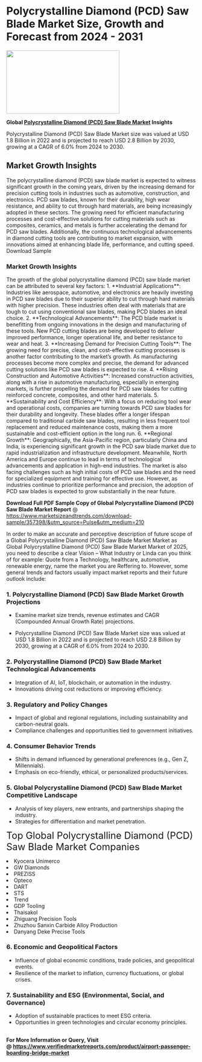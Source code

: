 <H1>Polycrystalline Diamond (PCD) Saw Blade Market Size, Growth and Forecast from 2024 - 2031</H1><img class="aligncenter size-medium wp-image-584254" src="https://thirdeyenews.in/wp-content/uploads/2024/09/Global-Market-Research-300x168.jpeg" alt="" width="300" height="168" /><p><strong>Global&nbsp;<a href="https://www.marketsizeandtrends.com/download-sample/357398/&amp;utm_source=Pulse&amp;utm_medium=210">Polycrystalline Diamond (PCD) Saw Blade Market</a> Insights</strong></p><p>Polycrystalline Diamond (PCD) Saw Blade Market size was valued at USD 1.8 Billion in 2022 and is projected to reach USD 2.8 Billion by 2030, growing at a CAGR of 6.0% from 2024 to 2030.</p><p><h2>Market Growth Insights</h2> The polycrystalline diamond (PCD) saw blade market is expected to witness significant growth in the coming years, driven by the increasing demand for precision cutting tools in industries such as automotive, construction, and electronics. PCD saw blades, known for their durability, high wear resistance, and ability to cut through hard materials, are being increasingly adopted in these sectors. The growing need for efficient manufacturing processes and cost-effective solutions for cutting materials such as composites, ceramics, and metals is further accelerating the demand for PCD saw blades. Additionally, the continuous technological advancements in diamond cutting tools are contributing to market expansion, with innovations aimed at enhancing blade life, performance, and cutting speed. Download Sample <h3>Market Growth Insights</h3> The growth of the global polycrystalline diamond (PCD) saw blade market can be attributed to several key factors: 1. **Industrial Applications**: Industries like aerospace, automotive, and electronics are heavily investing in PCD saw blades due to their superior ability to cut through hard materials with higher precision. These industries often deal with materials that are tough to cut using conventional saw blades, making PCD blades an ideal choice. 2. **Technological Advancements**: The PCD blade market is benefitting from ongoing innovations in the design and manufacturing of these tools. New PCD cutting blades are being developed to deliver improved performance, longer operational life, and better resistance to wear and heat. 3. **Increasing Demand for Precision Cutting Tools**: The growing need for precise, clean, and cost-effective cutting processes is another factor contributing to the market’s growth. As manufacturing processes become more complex and precise, the demand for advanced cutting solutions like PCD saw blades is expected to rise. 4. **Rising Construction and Automotive Activities**: Increased construction activities, along with a rise in automotive manufacturing, especially in emerging markets, is further propelling the demand for PCD saw blades for cutting reinforced concrete, composites, and other hard materials. 5. **Sustainability and Cost Efficiency**: With a focus on reducing tool wear and operational costs, companies are turning towards PCD saw blades for their durability and longevity. These blades offer a longer lifespan compared to traditional carbide saw blades, resulting in less frequent tool replacement and reduced maintenance costs, making them a more sustainable and cost-efficient option in the long run. 6. **Regional Growth**: Geographically, the Asia-Pacific region, particularly China and India, is experiencing significant growth in the PCD saw blade market due to rapid industrialization and infrastructure development. Meanwhile, North America and Europe continue to lead in terms of technological advancements and application in high-end industries. The market is also facing challenges such as high initial costs of PCD saw blades and the need for specialized equipment and training for effective use. However, as industries continue to prioritize performance and precision, the adoption of PCD saw blades is expected to grow substantially in the near future. </p><p><span class=""><strong>Download Full PDF Sample Copy of Global Polycrystalline Diamond (PCD) Saw Blade Market Report</strong> @ <a href="https://www.marketsizeandtrends.com/download-sample/357398/&amp;utm_source=Pulse&amp;utm_medium=210" target="_blank">https://www.marketsizeandtrends.com/download-sample/357398/&amp;utm_source=Pulse&amp;utm_medium=210</a></span></p><p>In order to make an accurate and perceptive description of future scope of a Global&nbsp;Polycrystalline Diamond (PCD) Saw Blade Market Market as Global&nbsp;Polycrystalline Diamond (PCD) Saw Blade Market Market of 2025, you need to describe a clear Vision &ndash; What Industry or Linda can you think of for example: Quote from a Technology, healthcare, automotive, renewable energy, name the market you are Reffering to. However, some general trends and factors usually impact market reports and their future outlook include:</p><h3>1.&nbsp;<strong>Polycrystalline Diamond (PCD) Saw Blade Market Growth Projections</strong></h3><ul><li>Examine market size trends, revenue estimates and CAGR (Compounded Annual Growth Rate) projections.</li><li><p>Polycrystalline Diamond (PCD) Saw Blade Market size was valued at USD 1.8 Billion in 2022 and is projected to reach USD 2.8 Billion by 2030, growing at a CAGR of 6.0% from 2024 to 2030.</p></li></ul><h3>2.&nbsp;<strong>Polycrystalline Diamond (PCD) Saw Blade Market Technological Advancements</strong></h3><ul><li>Integration of AI, IoT, blockchain, or automation in the industry.</li><li>Innovations driving cost reductions or improving efficiency.</li></ul><h3>3.&nbsp;<strong>Regulatory and Policy Changes</strong></h3><ul><li>Impact of global and regional regulations, including sustainability and carbon-neutral goals.</li><li>Compliance challenges and opportunities tied to government initiatives.</li></ul><h3>4.&nbsp;<strong>Consumer Behavior Trends</strong></h3><ul><li>Shifts in demand influenced by generational preferences (e.g., Gen Z, Millennials).</li><li>Emphasis on eco-friendly, ethical, or personalized products/services.</li></ul><h3>5.&nbsp;<strong>Global Polycrystalline Diamond (PCD) Saw Blade Market Competitive Landscape</strong></h3><ul><li>Analysis of key players, new entrants, and partnerships shaping the industry.</li><li>Strategies for differentiation and market penetration.</li></ul><p data-pm-slice="1 1 []"><span style="color: inherit; font-family: inherit; font-size: 25px;">Top Global Polycrystalline Diamond (PCD) Saw Blade Market Companies</span></p><div class="" data-test-id=""><p><li>Kyocera Unimerco</li><li> GW Diamonds</li><li> PREZISS</li><li> Opteco</li><li> DART</li><li> STS</li><li> Trend</li><li> GDP Tooling</li><li> Thaisakol</li><li> Zhiguang Precision Tools</li><li> Zhuzhou Sanxin Carbide Alloy Production</li><li> Danyang Deke Precise Tools</li></p></div><h3>6.&nbsp;<strong>Economic and Geopolitical Factors</strong></h3><ul><li>Influence of global economic conditions, trade policies, and geopolitical events.</li><li>Resilience of the market to inflation, currency fluctuations, or global crises.</li></ul><h3>7.&nbsp;<strong>Sustainability and ESG (Environmental, Social, and Governance)</strong></h3><ul><li>Adoption of sustainable practices to meet ESG criteria.</li><li>Opportunities in green technologies and circular economy principles.</li></ul><h2><strong style="font-size: 14px;">For More Information or Query, Visit @&nbsp;</strong><a style="background-color: #ffffff; font-size: 14px;" href="https://www.marketsizeandtrends.com/report/polycrystalline-diamond-pcd-saw-blade-market/" target="_blank">https://www.verifiedmarketreports.com/product/airport-passenger-boarding-bridge-market</a></h2>
